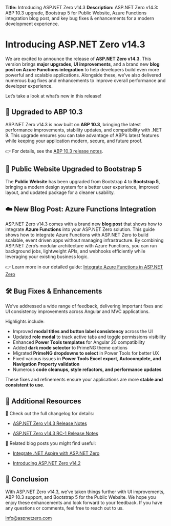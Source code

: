 **Title:** Introducing ASP.NET Zero v14.3
**Description:** ASP.NET Zero v14.3: ABP 10.3 upgrade, Bootstrap 5 for Public Website, Azure Functions integration blog post, and key bug fixes & enhancements for a modern development experience.

# Introducing ASP.NET Zero v14.3

We are excited to announce the release of **ASP.NET Zero v14.3**.
This version brings **major upgrades**, **UI improvements**, and a brand new **blog post on Azure Functions integration** to help developers build even more powerful and scalable applications. Alongside these, we’ve also delivered numerous bug fixes and enhancements to improve overall performance and developer experience.

Let’s take a look at what’s new in this release!

## 🚀 Upgraded to ABP 10.3

ASP.NET Zero v14.3 is now built on **ABP 10.3**, bringing the latest performance improvements, stability updates, and compatibility with .NET 9.
This upgrade ensures you can take advantage of ABP’s latest features while keeping your application modern, secure, and future proof.

👉 For details, see the [ABP 10.3 release notes](https://github.com/aspnetboilerplate/aspnetboilerplate/releases/tag/v10.3).

## 🎨 Public Website Upgraded to Bootstrap 5

The **Public Website** has been upgraded from Bootstrap 4 to **Bootstrap 5**, bringing a modern design system for a better user experience, improved layout, and updated package for a cleaner usability.

## ☁️ New Blog Post: Azure Functions Integration

ASP.NET Zero v14.3 comes with a brand new **blog post** that shows how to integrate **Azure Functions** into your ASP.NET Zero solution.
This guide shows how to integrate Azure Functions with ASP.NET Zero to build scalable, event driven apps without managing infrastructure. By combining ASP.NET Zero’s modular architecture with Azure Functions, you can run background jobs, lightweight APIs, and webhooks efficiently while leveraging your existing business logic.

👉 Learn more in our detailed guide: [Integrate Azure Functions in ASP.NET Zero](https://aspnetzero.com/blog/integrate-azure-functions)

## 🛠️ Bug Fixes & Enhancements

We’ve addressed a wide range of feedback, delivering important fixes and UI consistency improvements across Angular and MVC applications.

Highlights include:

* Improved **modal titles and button label consistency** across the UI
* Updated **role modal** to track active tabs and toggle permissions visibility
* Enhanced **Power Tools templates** for Angular 20 compatibility
* Added **dark mode selector** to PrimeNG theme options
* Migrated **PrimeNG dropdowns to select** in Power Tools for better UX
* Fixed various issues in **Power Tools Excel export, Autocomplete, and Navigation Property validation**
* Numerous **code cleanups, style refactors, and performance updates**

These fixes and refinements ensure your applications are more **stable and consistent to use**.

## 🔗 Additional Resources

📢 Check out the full changelog for details:

* [ASP.NET Zero v14.3 Release Notes](https://github.com/aspnetzero/aspnet-zero-core/releases/tag/v14.3.0)

* [ASP.NET Zero v14.3 RC-1 Release Notes](https://github.com/aspnetzero/aspnet-zero-core/releases/tag/v14.3.0-rc.1)

📌 Related blog posts you might find useful:

* [Integrate .NET Aspire with ASP.NET Zero](https://aspnetzero.com/blog/integrate-aspire-with-aspnet-zero)

* [Introducing ASP.NET Zero v14.2](https://aspnetzero.com/blog/introducing-asp.net-zero-v14.2)

## 🙏 Conclusion

With ASP.NET Zero v14.3, we’ve taken things further with UI improvements, ABP 10.3 support, and Bootstrap 5 for the Public Website. We hope you enjoy these enhancements and look forward to your feedback. If you have any questions or comments, feel free to reach out to us.

<a href="mailto:info@aspnetzero.com">[info@aspnetzero.com](mailto:info@aspnetzero.com)</a>